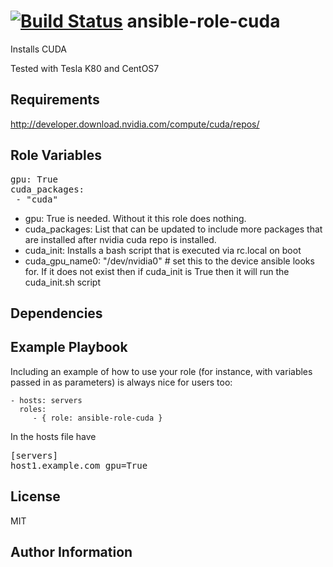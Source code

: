 [![Build Status](https://travis-ci.org/CSC-IT-Center-for-Science/ansible-role-cuda.svg)](https://travis-ci.org/CSC-IT-Center-for-Science/ansible-role-cuda)
ansible-role-cuda
=========

Installs CUDA

Tested with Tesla K80 and CentOS7

Requirements
------------

http://developer.download.nvidia.com/compute/cuda/repos/

Role Variables
--------------

<pre>
gpu: True
cuda_packages:
 - "cuda"
</pre>

- gpu: True is needed. Without it this role does nothing.
- cuda_packages: List that can be updated to include more packages that are installed after nvidia cuda repo is installed.
- cuda_init: Installs a bash script that is executed via rc.local on boot
- cuda_gpu_name0: "/dev/nvidia0" # set this to the device ansible looks for. If it does not exist then if cuda_init is True then it will run the cuda_init.sh script




Dependencies
------------


Example Playbook
----------------

Including an example of how to use your role (for instance, with variables passed in as parameters) is always nice for users too:

    - hosts: servers
      roles:
         - { role: ansible-role-cuda }

In the hosts file have

<pre>
[servers]
host1.example.com gpu=True
</pre>


License
-------

MIT

Author Information
------------------


